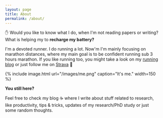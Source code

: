 ```yaml
---
layout: page
title: About
permalink: /about/
---
```


&#9995; Would you like to know what I do, when I'm not reading papers or writing? What is helping my to **recharge my battery?**

I'm a devoted runner. I do running a lot. Now'm I'm mainly focusing on marathon distances, where my main goal is to be confident running sub 3 hours marathon. If you like running too, you might take a look on my [running blog](https://www.tracetheheat.com) or just follow me on [Strava](https://www.strava.com/athletes/straubd) &#127939;

{% include image.html url="/images/me.png" caption="It's me." width=150 %}

**You still here?** 

Feel free to check my blog &#9749; where I write about stuff related to research, like productivity, tips & tricks, updates of my research/PhD study or just some random thoughts.